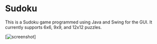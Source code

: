 Sudoku
======

This is a Sudoku game programmed using Java and Swing for the GUI. It currently supports 6x6, 9x9, and 12x12 puzzles.

[![screenshot](https://raw.githubusercontent.com/mattnenterprise/Sudoku/master/screenshot.png)]
